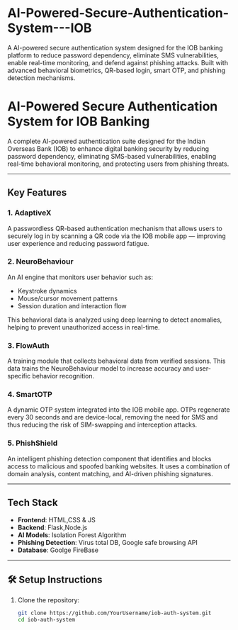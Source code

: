 # AI-Powered-Secure-Authentication-System---IOB
A  AI-powered secure authentication system designed for the IOB banking platform to reduce password dependency, eliminate SMS vulnerabilities, enable real-time monitoring, and defend against phishing attacks. Built with advanced behavioral biometrics, QR-based login, smart OTP, and phishing detection mechanisms.

# AI-Powered Secure Authentication System for IOB Banking

A complete AI-powered authentication suite designed for the Indian Overseas Bank (IOB) to enhance digital banking security by reducing password dependency, eliminating SMS-based vulnerabilities, enabling real-time behavioral monitoring, and protecting users from phishing threats.

---

## Key Features

### 1. **AdaptiveX**
A passwordless QR-based authentication mechanism that allows users to securely log in by scanning a QR code via the IOB mobile app — improving user experience and reducing password fatigue.

### 2. **NeuroBehaviour**
An AI engine that monitors user behavior such as:
- Keystroke dynamics
- Mouse/cursor movement patterns
- Session duration and interaction flow

This behavioral data is analyzed using deep learning to detect anomalies, helping to prevent unauthorized access in real-time.

### 3. **FlowAuth**
A training module that collects behavioral data from verified sessions. This data trains the NeuroBehaviour model to increase accuracy and user-specific behavior recognition.

### 4. **SmartOTP**
A dynamic OTP system integrated into the IOB mobile app. OTPs regenerate every 30 seconds and are device-local, removing the need for SMS and thus reducing the risk of SIM-swapping and interception attacks.

### 5. **PhishShield**
An intelligent phishing detection component that identifies and blocks access to malicious and spoofed banking websites. It uses a combination of domain analysis, content matching, and AI-driven phishing signatures.

---

## Tech Stack

- **Frontend**: HTML,CSS & JS
- **Backend**: Flask,Node.js
- **AI Models**: Isolation Forest Algorithm
- **Phishing Detection**: Virus total DB, Google safe browsing API
- **Database**: Goolge FireBase 

---

## 🛠️ Setup Instructions

1. Clone the repository:
   ```bash
   git clone https://github.com/YourUsername/iob-auth-system.git
   cd iob-auth-system

